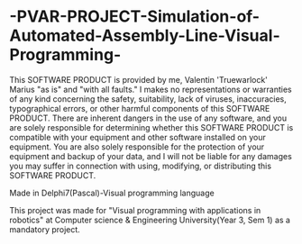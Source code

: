 # -PVAR-PROJECT-Simulation-of-Automated-Assembly-Line-Visual-Programming-

This SOFTWARE PRODUCT is provided by me, Valentin 'Truewarlock' Marius "as is" and "with all faults." I makes no representations or warranties of any kind concerning the safety, suitability, lack of viruses, inaccuracies, typographical errors, or other harmful components of this SOFTWARE PRODUCT. There are inherent dangers in the use of any software, and you are solely responsible for determining whether this SOFTWARE PRODUCT is compatible with your equipment and other software installed on your equipment. You are also solely responsible for the protection of your equipment and backup of your data, and I will not be liable for any damages you may suffer in connection with using, modifying, or distributing this SOFTWARE PRODUCT.

Made in Delphi7(Pascal)-Visual programming language

This project was made for
"Visual programming with applications in robotics" at Computer science & Engineering University(Year 3, Sem 1)
as a mandatory project.
